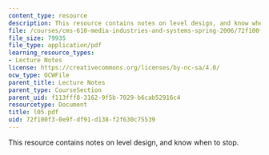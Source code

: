 ```yaml
---
content_type: resource
description: This resource contains notes on level design, and know when to stop.
file: /courses/cms-610-media-industries-and-systems-spring-2006/72f100f30e9fdf91d138f2f630c75539_l05.pdf
file_size: 79935
file_type: application/pdf
learning_resource_types:
- Lecture Notes
license: https://creativecommons.org/licenses/by-nc-sa/4.0/
ocw_type: OCWFile
parent_title: Lecture Notes
parent_type: CourseSection
parent_uid: f113fff8-3162-9f5b-7029-b6cab52916c4
resourcetype: Document
title: l05.pdf
uid: 72f100f3-0e9f-df91-d138-f2f630c75539
---
```

This resource contains notes on level design, and know when to stop.